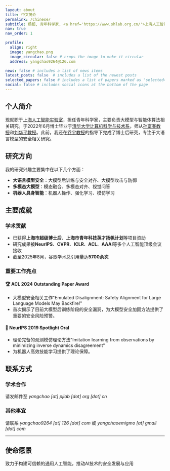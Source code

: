 ```yaml
---
layout: about
title: 中文简介
permalink: /chinese/
subtitle: 杨超, 青年科学家, <a href='https://www.shlab.org.cn/'>上海人工智能实验室</a>
nav: true
nav_order: 1

profile:
  align: right
  image: yangchao.png
  image_circular: false # crops the image to make it circular
  address: yangchao9264@126.com

news: false # includes a list of news items
latest_posts: false  # includes a list of the newest posts
selected_papers: false # includes a list of papers marked as "selected={true}"
social: false # includes social icons at the bottom of the page
---
```


## 个人简介
现就职于[上海人工智能实验室](https://www.shlab.org.cn/)，担任青年科学家，主要负责大模型与智能体算法相关研究。于2022年6月博士毕业于[清华大学计算机科学与技术系](https://www.cs.tsinghua.edu.cn/)，师从[孙富春教授](https://scholar.google.com/citations?hl=en&user=DbviELoAAAAJ&view_op=list_works&sortby=pubdate)和[刘华平教授](https://sites.google.com/site/thuliuhuaping/)。此前，我还在[乔宇教授](https://scholar.google.com/citations?user=gFtI-8QAAAAJ&hl=zh-CN&oi=ao)的指导下完成了博士后研究，专注于大语言模型的安全相关研究。

## 研究方向

我的研究兴趣主要集中在以下几个方面：

* **大语言模型安全**：大模型后训练与安全对齐、大模型攻击与防御
* **多模态大模型**：模态融合、多模态对齐、视觉问答
* **机器人具身智能**：机器人操作、强化学习、模仿学习

## 主要成就

### 学术贡献

* 已获得**上海市超级博士后**、**上海市青年科技英才扬帆计划**等项目资助
* 研究成果被**NeurIPS**、**CVPR**、**ICLR**、**ACL**、**AAAI**等多个人工智能顶级会议接收
* 截至2025年8月，谷歌学术总引用量达**5700余次**

### 重要工作亮点

#### 🏆 ACL 2024 Outstanding Paper Award

* 大模型安全相关工作"Emulated Disalignment: Safety Alignment for Large Language Models May Backfire!"
* 首次揭示了目前大模型后训练阶段的安全漏洞，为大模型安全加固方法提供了重要的安全风险预警。

#### 🎤 NeurIPS 2019 Spotlight Oral

* 理论完备的观测模仿理论方法"Imitation learning from observations by minimizing inverse dynamics disagreement"
* 为机器人高效技能学习提供了理论保障。


## 联系方式

### 学术合作
请发邮件至 *yangchao [at] pjlab [dot] org [dot] cn*
### 其他事宜
请联系 *yangchao9264 [at] 126 [dot] com* 或 *yangchaoemigmo [at] gmail [dot] com*

---

## 使命愿景

致力于构建可信赖的通用人工智能，推动AI技术的安全发展与应用
